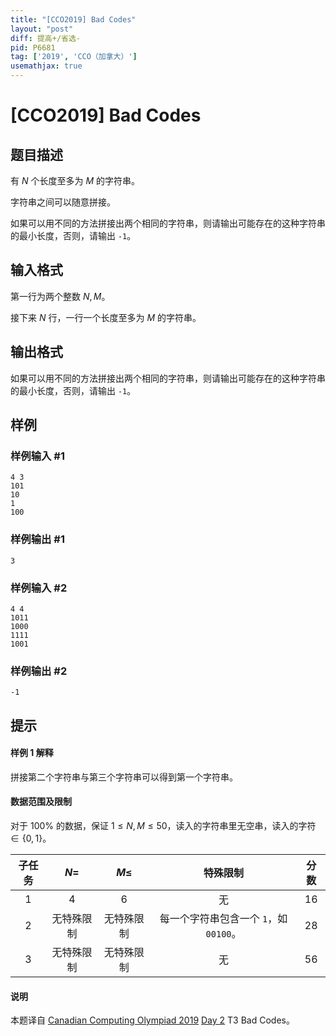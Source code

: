 ```yaml
---
title: "[CCO2019] Bad Codes"
layout: "post"
diff: 提高+/省选-
pid: P6681
tag: ['2019', 'CCO（加拿大）']
usemathjax: true
---
```


# [CCO2019] Bad Codes
## 题目描述

有 $N$ 个长度至多为 $M$ 的字符串。

字符串之间可以随意拼接。

如果可以用不同的方法拼接出两个相同的字符串，则请输出可能存在的这种字符串的最小长度，否则，请输出 `-1`。
## 输入格式

第一行为两个整数 $N,M$。

接下来 $N$ 行，一行一个长度至多为 $M$ 的字符串。
## 输出格式

如果可以用不同的方法拼接出两个相同的字符串，则请输出可能存在的这种字符串的最小长度，否则，请输出 `-1`。
## 样例

### 样例输入 #1
```
4 3
101
10
1
100

```
### 样例输出 #1
```
3
```
### 样例输入 #2
```
4 4
1011
1000
1111
1001
```
### 样例输出 #2
```
-1
```
## 提示

#### 样例 1 解释
拼接第二个字符串与第三个字符串可以得到第一个字符串。
#### 数据范围及限制
对于 $100\%$ 的数据，保证 $1\le N,M\le 50$，读入的字符串里无空串，读入的字符 $\in \{0,1\}$。

| 子任务 | $N=$ | $M\le$ | 特殊限制 | 分数
| :-: | :-: | :-: | :-: |:-:
| 1 | $4$ | $6$ | 无 | $16$
| 2 | 无特殊限制 | 无特殊限制 | 每一个字符串包含一个 `1`，如 `00100`。| $28$
| 3 | 无特殊限制 | 无特殊限制 | 无 | $56$
#### 说明
本题译自 [Canadian Computing Olympiad 2019](https://cemc.math.uwaterloo.ca/contests/computing/2019/index.html) [Day 2](https://cemc.math.uwaterloo.ca/contests/computing/2019/stage%202/day2.pdf) T3 Bad Codes。

